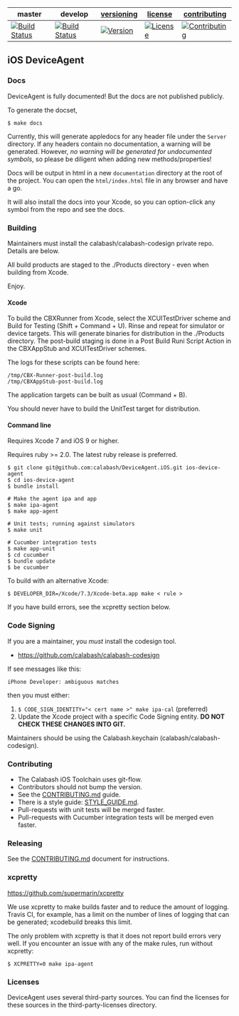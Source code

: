 | master  | develop | [versioning](VERSIONING.md) | [license](LICENSE) | [contributing](CONTRIBUTING.md)|
|---------|---------|-----------------------------|--------------------|--------------------------------|
|[![Build Status](https://travis-ci.com/calabash/DeviceAgent.iOS.svg?token=fsyxqhAht7X7tLURqAAp&branch=master)](https://travis-ci.com/calabash/DeviceAgent.iOS) | [![Build Status](https://travis-ci.com/calabash/DeviceAgent.iOS.svg?token=fsyxqhAht7X7tLURqAAp&branch=develop)](https://travis-ci.com/calabash/DeviceAgent.iOS)| [![Version](https://img.shields.io/badge/version-0.0.0-green.svg)](https://img.shields.io/badge/version-0.0.0-green.svg) |[![License](https://img.shields.io/badge/licence-Eclipse-blue.svg)](http://opensource.org/licenses/EPL-1.0) | [![Contributing](https://img.shields.io/badge/contrib-gitflow-orange.svg)](https://www.atlassian.com/git/tutorials/comparing-workflows/gitflow-workflow/)|

## iOS DeviceAgent

### Docs

DeviceAgent is fully documented! But the docs are not published publicly.

To generate the docset,

```
$ make docs
```

Currently, this will generate appledocs for any header file under the
`Server` directory. If any headers contain no documentation, a warning
will be generated. However, *no warning will be generated for undocumented
symbols*, so please be diligent when adding new methods/properties!

Docs will be output in html in a new `documentation` directory at the
root of the project. You can open the `html/index.html` file in any
browser and have a go.

It will also install the docs into your Xcode, so you can option-click
any symbol from the repo and see the docs.

### Building

Maintainers must install the calabash/calabash-codesign private repo.
Details are below.

All build products are staged to the ./Products directory - even when
building from Xcode.

Enjoy.

#### Xcode

To build the CBXRunner from Xcode, select the XCUITestDriver scheme and
Build for Testing (Shift + Command + U).  Rinse and repeat for simulator
or device targets.  This will generate binaries for distribution in the
./Products directory.  The post-build staging is done in a Post Build Runi
Script Action in the CBXAppStub and XCUITestDriver schemes.

The logs for these scripts can be found here:

```
/tmp/CBX-Runner-post-build.log
/tmp/CBXAppStub-post-build.log
```

The application targets can be built as usual (Command + B).

You should never have to build the UnitTest target for distribution.

#### Command line

Requires Xcode 7 and iOS 9 or higher.

Requires ruby >= 2.0.  The latest ruby release is preferred.

```
$ git clone git@github.com:calabash/DeviceAgent.iOS.git ios-device-agent
$ cd ios-device-agent
$ bundle install

# Make the agent ipa and app
$ make ipa-agent
$ make app-agent

# Unit tests; running against simulators
$ make unit

# Cucumber integration tests
$ make app-unit
$ cd cucumber
$ bundle update
$ be cucumber
```

To build with an alternative Xcode:

```
$ DEVELOPER_DIR=/Xcode/7.3/Xcode-beta.app make < rule >
```

If you have build errors, see the xcpretty section below.

### Code Signing

If you are a maintainer, you _must_ install the codesign tool.

* https://github.com/calabash/calabash-codesign

If see messages like this:

```
iPhone Developer: ambiguous matches
```

then you must either:

1. `$ CODE_SIGN_IDENTITY="< cert name >" make ipa-cal` (preferred)
2. Update the Xcode project with a specific Code Signing entity.  **DO
   NOT CHECK THESE CHANGES INTO GIT.**

Maintainers should be using the Calabash.keychain (calabash/calabash-codesign).

### Contributing

* The Calabash iOS Toolchain uses git-flow.
* Contributors should not bump the version.
* See the [CONTRIBUTING.md](CONTRIBUTING.md) guide.
* There is a style guide: [STYLE\_GUIDE.md](STYLE\_GUIDE.md).
* Pull-requests with unit tests will be merged faster.
* Pull-requests with Cucumber integration tests will be merged even faster.

### Releasing

See the [CONTRIBUTING.md](CONTRIBUTING.md) document for instructions.

### xcpretty

https://github.com/supermarin/xcpretty

We use xcpretty to make builds faster and to reduce the amount of
logging.  Travis CI, for example, has a limit on the number of lines of
logging that can be generated; xcodebuild breaks this limit.

The only problem with xcpretty is that it does not report build errors
very well.  If you encounter an issue with any of the make rules, run
without xcpretty:

```
$ XCPRETTY=0 make ipa-agent
```

### Licenses

DeviceAgent uses several third-party sources.  You can find the licenses for these
sources in the third-party-licenses directory.

